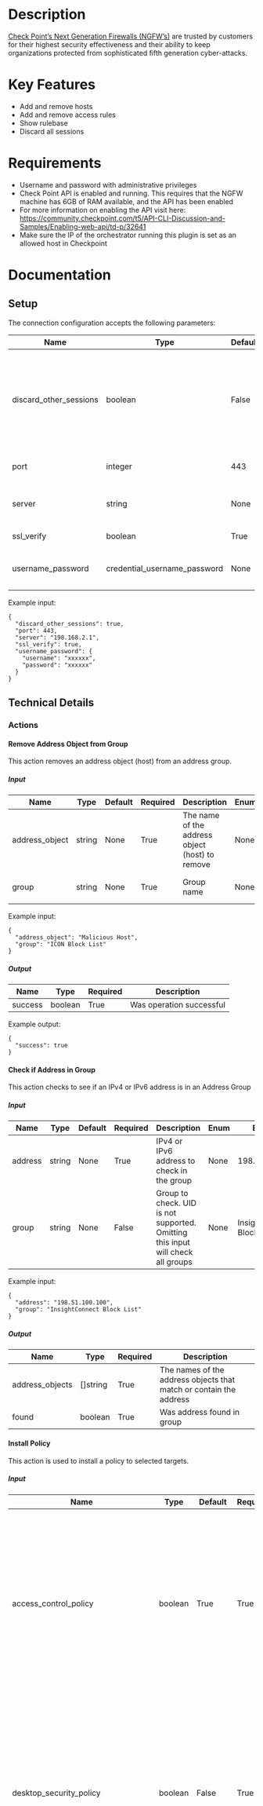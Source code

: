 # Description

[Check Point’s Next Generation Firewalls (NGFW’s)](https://www.checkpoint.com/products/next-generation-firewall/) are trusted by customers for their highest security effectiveness and their ability to keep organizations protected from sophisticated fifth generation cyber-attacks.

# Key Features

* Add and remove hosts
* Add and remove access rules
* Show rulebase
* Discard all sessions

# Requirements

* Username and password with administrative privileges
* Check Point API is enabled and running. This requires that the NGFW machine has 6GB of RAM available, and the API has been enabled
* For more information on enabling the API visit here: https://community.checkpoint.com/t5/API-CLI-Discussion-and-Samples/Enabling-web-api/td-p/32641
* Make sure the IP of the orchestrator running this plugin is set as an allowed host in Checkpoint

# Documentation

## Setup

The connection configuration accepts the following parameters:

|Name|Type|Default|Required|Description|Enum|Example|
|----|----|-------|--------|-----------|----|-------|
|discard_other_sessions|boolean|False|True|Discard all other user sessions. This can fix errors when objects are locked by other sessions|None|True|
|port|integer|443|True|Check Point server port|None|443|
|server|string|None|True|Check Point server IP address|None|198.168.2.1|
|ssl_verify|boolean|True|True|Use SSL verification|None|True|
|username_password|credential_username_password|None|True|Username and password|None|{"username": "xxxxxx", "password": "xxxxxx"}|

Example input:

```
{
  "discard_other_sessions": true,
  "port": 443,
  "server": "198.168.2.1",
  "ssl_verify": true,
  "username_password": {
    "username": "xxxxxx", 
    "password": "xxxxxx"
  }
}
```

## Technical Details

### Actions

#### Remove Address Object from Group

This action removes an address object (host) from an address group.

##### Input

|Name|Type|Default|Required|Description|Enum|Example|
|----|----|-------|--------|-----------|----|-------|
|address_object|string|None|True|The name of the address object (host) to remove|None|Malicious Host|
|group|string|None|True|Group name|None|ICON Block List|

Example input:

```
{
  "address_object": "Malicious Host",
  "group": "ICON Block List"
}
```

##### Output

|Name|Type|Required|Description|
|----|----|--------|-----------|
|success|boolean|True|Was operation successful|

Example output:

```
{
  "success": true
}
```

#### Check if Address in Group

This action checks to see if an IPv4 or IPv6 address is in an Address Group

##### Input

|Name|Type|Default|Required|Description|Enum|Example|
|----|----|-------|--------|-----------|----|-------|
|address|string|None|True|IPv4 or IPv6 address to check in the group|None|198.51.100.100|
|group|string|None|False|Group to check. UID is not supported. Omitting this input will check all groups|None|InsightConnect Block List|

Example input:

```
{
  "address": "198.51.100.100",
  "group": "InsightConnect Block List"
}
```

##### Output

|Name|Type|Required|Description|
|----|----|--------|-----------|
|address_objects|[]string|True|The names of the address objects that match or contain the address|
|found|boolean|True|Was address found in group|

#### Install Policy

This action is used to install a policy to selected targets.

##### Input

|Name|Type|Default|Required|Description|Enum|Example|
|----|----|-------|--------|-----------|----|-------|
|access_control_policy|boolean|True|True|Set to be true in order to install the Access Control policy. By default, the value is true if Access Control policy is enabled on the input policy package, otherwise false|None|True|
|desktop_security_policy|boolean|False|True|Set to be true in order to install the Desktop Security policy. By default, the value is true if desktop security policy is enabled on the input policy package, otherwise false|None|False|
|install_on_all_cluster_members_or_fail|boolean|False|True|Relevant for the gateway clusters. If true, the policy is installed on all the cluster members. If the installation on a cluster member fails, don't install on that cluster|None|False|
|policy_package|string|standard|True|Policy package to install|None|standard|
|qos_policy|boolean|False|True|Set to be true in order to install the QoS policy. By default, the value is true if Quality-of-Service policy is enabled on the input policy package, otherwise false|None|False|
|targets|[]string|["target name"]|True|On what targets to execute this command. Targets may be identified by their name, or object unique identifier|None|["checkpoint_fw_1", "checkpoint_fw_2"]|
|threat_prevention_policy|boolean|True|True|Set to be true in order to install the Threat Prevention policy. By default, the value is true if Threat Prevention policy is enabled on the input policy package, otherwise false|None|True|

Example input:

```
{
  "access_control_policy": true,
  "desktop_security_policy": false,
  "install_on_all_cluster_members_or_fail": false,
  "policy_package": "standard",
  "qos_policy": false,
  "targets": [
    "checkpoint_fw_1",
    "checkpoint_fw_2"
  ],
  "threat_prevention_policy": true
}
```

##### Output

|Name|Type|Required|Description|
|----|----|--------|-----------|
|success|boolean|True|Success|

Example output:

```
{
  "success": true
}
```

#### Set Threat Protection

This action is used to set a threat protection action.

##### Input

|Name|Type|Default|Required|Description|Enum|Example|
|----|----|-------|--------|-----------|----|-------|
|action|string|None|True|Action|['Inactive', 'Detect', 'Prevent', 'Drop', 'Accept']|Prevent|
|name|string|None|True|Name of the protection to act on|None|Blaster Attacks|
|profile|string|Optimized|True|Profile e.g. Optimized, Basic, Strict|None|Optimized|

Example input:

```
{
  "action": "Prevent",
  "name": "Blaster Attacks",
  "profile": "Optimized"
}
```

##### Output

|Name|Type|Required|Description|
|----|----|--------|-----------|
|success|boolean|True|Was operation successful|

Example output:

```
{
  "success": true
}
```

#### Add Host to Network Group

This action is used to add a host to a network group.

##### Input

|Name|Type|Default|Required|Description|Enum|Example|
|----|----|-------|--------|-----------|----|-------|
|group_name|string|None|True|Name of the group to add this object to|None|ICON Block List|
|host_name|string|None|True|The host to add to the network group, usually the IP address|None|New Host|

Example input:

```
{
  "color": "black",
  "host_ip": "192.168.2.1",
  "name": "192.168.2.1"
}
```

##### Output

|Name|Type|Required|Description|
|----|----|--------|-----------|
|success|boolean|True|Success|

Example output:

```
{
  "success": true
}
```

#### Discard All Sessions

This action is a troubleshooting action that will discard all active sessions. This can sometimes alleviate the 
issue where objects remain locked after editing. 

##### Input

_This action does not contain any inputs._

Example input:

```
```

##### Output

|Name|Type|Required|Description|
|----|----|--------|-----------|
|success|boolean|True|Success|

Example output:

```
{
  "success": true
}
```

#### Remove Host

This action is used to remove a host from network objects.

##### Input

|Name|Type|Default|Required|Description|Enum|Example|
|----|----|-------|--------|-----------|----|-------|
|name|string|None|True|Name|None|192.168.2.1|

Example input:

```
{
  "name": "192.168.2.1"
}
```

##### Output

|Name|Type|Required|Description|
|----|----|--------|-----------|
|message|string|True|Remove operation status|
|success|boolean|True|Success|

Example output:

```
{
  "message": "OK",
  "success": true
}
```

#### Add Host

This action is used to add a host as a network object.

##### Input

|Name|Type|Default|Required|Description|Enum|Example|
|----|----|-------|--------|-----------|----|-------|
|color|string|black|False|Color|['black', 'aquamarine', 'blue', 'brown', 'burlywood', 'coral', 'crete', 'cyan', 'dark blue', 'dark gold', 'dark gray', 'dark green', 'dark orange', 'dark sea green', 'firebrick', 'forest green', 'gold', 'gray', 'khaki', 'lemon chiffon', 'light green', 'magenta', 'navy blue', 'olive', 'orange', 'orchid', 'pink', 'purple', 'red', 'sea green', 'sienna', 'sky blue', 'slate blue', 'turquoise', 'violet red', 'yellow']|black|
|host_ip|string|None|True|Host IP address|None|192.168.2.1|
|name|string|None|True|Name|None|192.168.2.1|

Example input:

```
{
  "color": "black",
  "host_ip": "192.168.2.1",
  "name": "192.168.2.1"
}
```

##### Output

|Name|Type|Required|Description|
|----|----|--------|-----------|
|host_object|host_object|True|Information about the host that was added|

Example output:

```
{
  "host_object": {
    "uid": "70c9580f-0708-4878-8fdd-98bd4f6d3b44",
    "name": "192.1.2.1",
    "type": "host",
    "domain": {
      "uid": "41e821a0-3720-11e3-aa6e-0800200c9fde",
      "name": "SMC User",
      "domain-type": "domain"
    },
    "ipv4-address": "192.1.2.1",
    "interfaces": [],
    "nat-settings": {
      "auto-rule": false
    },
    "groups": [],
    "comments": "",
    "color": "black",
    "icon": "Objects/host",
    "tags": [],
    "meta-info": {
      "lock": "unlocked",
      "validation-state": "ok",
      "last-modify-time": {
        "posix": 1583272492299,
        "iso-8601": "2020-03-03T16:54-0500"
      },
      "last-modifier": "api_admin",
      "creation-time": {
        "posix": 1583272492299,
        "iso-8601": "2020-03-03T16:54-0500"
      },
      "creator": "api_admin"
    },
    "read-only": true
  }
}
```

#### Remove Access Rule

This action is used to remove an access rule.

##### Input

|Name|Type|Default|Required|Description|Enum|Example|
|----|----|-------|--------|-----------|----|-------|
|access_rule_name|string|None|True|Access rule name|None|InsightConnect Access Rule|
|layer|string|Network|True|Layer|None|Network|

Example input:

```
{
  "access_rule_name": "InsightConnect Access Rule",
  "layer": "Network"
}
```

##### Output

|Name|Type|Required|Description|
|----|----|--------|-----------|
|message|string|True|Remove operation status|
|success|boolean|True|Success|

Example output:

```
{
  "message": "OK",
  "success": true
}
```

#### Show Access Rulebase

This action is used to show the access rulebase.

##### Input

|Name|Type|Default|Required|Description|Enum|Example|
|----|----|-------|--------|-----------|----|-------|
|layer_name|string|Network|True|Layer name|None|Network|
|limit|integer|500|False|Limit|None|500|

Example input:

```
{
  "layer_name": "Network",
  "limit": 500
}
```

##### Output

|Name|Type|Required|Description|
|----|----|--------|-----------|
|access_rules|rulebase_type|False|Access rules|

Example output:

```
{
  "access_rules": {
    "uid": "50c71672-c7da-40cb-92ae-5c10d61f6739",
    "name": "Network",
    "rulebase": [
      {
        "uid": "6ea80837-2b05-4436-a6d9-75025070a8e5",
        "name": "Cleanup rule",
        "type": "access-rule",
        "domain": {
          "uid": "41e821a0-3720-11e3-aa6e-0800200c9fde",
          "name": "SMC User",
          "domain-type": "domain"
        },
        "rule-number": 1,
        "track": {
          "type": "29e53e3d-23bf-48fe-b6b1-d59bd88036f9",
          "per-session": false,
          "per-connection": false,
          "accounting": false,
          "alert": "none"
        },
        "source": [
          "97aeb369-9aea-11d5-bd16-0090272ccb30"
        ],
        "source-negate": false,
        "destination": [
          "97aeb369-9aea-11d5-bd16-0090272ccb30"
        ],
        "destination-negate": false,
        "service": [
          "97aeb369-9aea-11d5-bd16-0090272ccb30"
        ],
        "service-negate": false,
        "vpn": [
          "97aeb369-9aea-11d5-bd16-0090272ccb30"
        ],
        "action": "6c488338-8eec-4103-ad21-cd461ac2c473",
        "action-settings": {},
        "content": [
          "97aeb369-9aea-11d5-bd16-0090272ccb30"
        ],
        "content-negate": false,
        "content-direction": "any",
        "time": [
          "97aeb369-9aea-11d5-bd16-0090272ccb30"
        ],
        "custom-fields": {},
        "meta-info": {
          "lock": "unlocked",
          "validation-state": "ok",
          "last-modify-time": {
            "posix": 1539118183442,
            "iso-8601": "2018-10-09T16:49-0400"
          },
          "last-modifier": "System",
          "creation-time": {
            "posix": 1539118183442,
            "iso-8601": "2018-10-09T16:49-0400"
          },
          "creator": "System"
        },
        "enabled": true,
        "install-on": [
          "6c488338-8eec-4103-ad21-cd461ac2c476"
        ]
      }
    ],
    "objects-dictionary": [
      {
        "uid": "97aeb369-9aea-11d5-bd16-0090272ccb30",
        "name": "Any",
        "type": "CpmiAnyObject",
        "domain": {
          "uid": "a0bbbc99-adef-4ef8-bb6d-defdefdefdef",
          "name": "Check Point Data",
          "domain-type": "data domain"
        },
        "color": "black",
        "meta-info": {
          "validation-state": "ok",
          "last-modify-time": {
            "posix": 1539092746487,
            "iso-8601": "2018-10-09T09:45-0400"
          },
          "last-modifier": "System",
          "creation-time": {
            "posix": 1539092746487,
            "iso-8601": "2018-10-09T09:45-0400"
          },
          "creator": "System"
        },
        "tags": [],
        "icon": "General/globalsAny"
      },
      {
        "uid": "6c488338-8eec-4103-ad21-cd461ac2c473",
        "name": "Drop",
        "type": "RulebaseAction",
        "domain": {
          "uid": "a0bbbc99-adef-4ef8-bb6d-defdefdefdef",
          "name": "Check Point Data",
          "domain-type": "data domain"
        },
        "color": "none",
        "meta-info": {
          "validation-state": "ok",
          "last-modify-time": {
            "posix": 1539092770251,
            "iso-8601": "2018-10-09T09:46-0400"
          },
          "last-modifier": "System",
          "creation-time": {
            "posix": 1539092770251,
            "iso-8601": "2018-10-09T09:46-0400"
          },
          "creator": "System"
        },
        "tags": [],
        "icon": "Actions/actionsDrop",
        "comments": "Drop",
        "display-name": "Drop"
      },
      {
        "uid": "29e53e3d-23bf-48fe-b6b1-d59bd88036f9",
        "name": "None",
        "type": "Track",
        "domain": {
          "uid": "a0bbbc99-adef-4ef8-bb6d-defdefdefdef",
          "name": "Check Point Data",
          "domain-type": "data domain"
        },
        "color": "none",
        "meta-info": {
          "validation-state": "ok",
          "last-modify-time": {
            "posix": 1539092769942,
            "iso-8601": "2018-10-09T09:46-0400"
          },
          "last-modifier": "System",
          "creation-time": {
            "posix": 1539092769942,
            "iso-8601": "2018-10-09T09:46-0400"
          },
          "creator": "System"
        },
        "tags": [],
        "icon": "General/globalsNone",
        "comments": "No tracking."
      },
      {
        "uid": "6c488338-8eec-4103-ad21-cd461ac2c476",
        "name": "Policy Targets",
        "type": "Global",
        "domain": {
          "uid": "a0bbbc99-adef-4ef8-bb6d-defdefdefdef",
          "name": "Check Point Data",
          "domain-type": "data domain"
        },
        "color": "none",
        "meta-info": {
          "validation-state": "ok",
          "last-modify-time": {
            "posix": 1539092769822,
            "iso-8601": "2018-10-09T09:46-0400"
          },
          "last-modifier": "System",
          "creation-time": {
            "posix": 1539092769822,
            "iso-8601": "2018-10-09T09:46-0400"
          },
          "creator": "System"
        },
        "tags": [],
        "icon": "General/globalsAny",
        "comments": "The policy target gateways"
      }
    ],
    "from": 1,
    "to": 1,
    "total": 1
  }
}
```

#### Add Access Rule

This action is used to create a rule to block traffic.

##### Input

|Name|Type|Default|Required|Description|Enum|Example|
|----|----|-------|--------|-----------|----|-------|
|action|string|Drop|True|Action to take|['Accept', 'Drop', 'Ask', 'Inform', 'Reject', 'User Auth', 'Client Auth', 'Apply Layer']|Drop|
|destination|string|None|False|Destination network object name|None|192.168.2.1|
|layer|string|Network|True|Layer to add this rule to|None|Network|
|list_of_services|[]string|None|False|List of services to block|None|["AOL", "SMTP"]|
|name|string|None|True|Rule name|None|Malicious IP Addresses|
|position|string|top|True|Position in the list of rules. e.g. top, bottom, 15|None|1|
|source|string|None|False|Source network object name|None|192.168.2.1|

Example input:

```
{
  "action": "Drop",
  "destination": "192.168.2.1",
  "layer": "Network",
  "list_of_services": [
    "AOL",
    "SMTP"
  ],
  "name": "Malicious IP Addresses",
  "position": 1,
  "source": "192.168.2.1"
}
```

##### Output

|Name|Type|Required|Description|
|----|----|--------|-----------|
|access_rule|access_rule|True|The rule that was created|

Example output:

```
{
  "uid": "c8e7657e-dd78-4189-9999-78546892db06",
  "name": "Rule 1",
  "type": "access-rule",
  "domain": {
    "uid": "41e821a0-3720-11e3-aa6e-0800200c9fde",
    "name": "SMC User",
    "domain-type": "domain"
  },
  "track": {
    "type": {
      "uid": "29e53e3d-23bf-48fe-b6b1-d59bd88036f9",
      "name": "None",
      "type": "Track",
      "domain": {
        "uid": "a0bbbc99-adef-4ef8-bb6d-defdefdefdef",
        "name": "Check Point Data",
        "domain-type": "data domain"
      }
    },
    "per-session": false,
    "per-connection": false,
    "accounting": false,
    "alert": "none"
  },
  "layer": "50c71672-c7da-40cb-92ae-5c10d61f6739",
  "source": [
    {
      "uid": "97aeb369-9aea-11d5-bd16-0090272ccb30",
      "name": "Any",
      "type": "CpmiAnyObject",
      "domain": {
        "uid": "a0bbbc99-adef-4ef8-bb6d-defdefdefdef",
        "name": "Check Point Data",
        "domain-type": "data domain"
      }
    }
  ],
  "source-negate": false,
  "destination": [
    {
      "uid": "97aeb369-9aea-11d5-bd16-0090272ccb30",
      "name": "Any",
      "type": "CpmiAnyObject",
      "domain": {
        "uid": "a0bbbc99-adef-4ef8-bb6d-defdefdefdef",
        "name": "Check Point Data",
        "domain-type": "data domain"
      }
    }
  ],
  "destination-negate": false,
  "service": [
    {
      "uid": "97aeb44f-9aea-11d5-bd16-0090272ccb30",
      "name": "AOL",
      "type": "service-tcp",
      "domain": {
        "uid": "a0bbbc99-adef-4ef8-bb6d-defdefdefdef",
        "name": "Check Point Data",
        "domain-type": "data domain"
      },
      "port": "5190"
    }
  ],
  "service-negate": false,
  "vpn": [
    {
      "uid": "66b5d03a-a64e-481f-97d9-4a61f8602840",
      "name": "MyIntranet",
      "type": "vpn-community-meshed",
      "domain": {
        "uid": "41e821a0-3720-11e3-aa6e-0800200c9fde",
        "name": "SMC User",
        "domain-type": "domain"
      }
    }
  ],
  "action": {
    "uid": "6c488338-8eec-4103-ad21-cd461ac2c473",
    "name": "Drop",
    "type": "RulebaseAction",
    "domain": {
      "uid": "a0bbbc99-adef-4ef8-bb6d-defdefdefdef",
      "name": "Check Point Data",
      "domain-type": "data domain"
    }
  },
  "action-settings": {},
  "content": [
    {
      "uid": "97aeb369-9aea-11d5-bd16-0090272ccb30",
      "name": "Any",
      "type": "CpmiAnyObject",
      "domain": {
        "uid": "a0bbbc99-adef-4ef8-bb6d-defdefdefdef",
        "name": "Check Point Data",
        "domain-type": "data domain"
      }
    }
  ],
  "content-negate": false,
  "content-direction": "any",
  "time": [
    {
      "uid": "97aeb369-9aea-11d5-bd16-0090272ccb30",
      "name": "Any",
      "type": "CpmiAnyObject",
      "domain": {
        "uid": "a0bbbc99-adef-4ef8-bb6d-defdefdefdef",
        "name": "Check Point Data",
        "domain-type": "data domain"
      }
    }
  ],
  "custom-fields": {
    "field-1": "",
    "field-2": "",
    "field-3": ""
  },
  "meta-info": {
    "lock": "locked by current session",
    "validation-state": "ok",
    "last-modify-time": {
      "posix": 1582906756962,
      "iso-8601": "2020-02-28T11:19-0500"
    },
    "last-modifier": "admin",
    "creation-time": {
      "posix": 1582906756962,
      "iso-8601": "2020-02-28T11:19-0500"
    },
    "creator": "admin"
  },
  "comments": "",
  "enabled": true,
  "install-on": [
    {
      "uid": "6c488338-8eec-4103-ad21-cd461ac2c476",
      "name": "Policy Targets",
      "type": "Global",
      "domain": {
        "uid": "a0bbbc99-adef-4ef8-bb6d-defdefdefdef",
        "name": "Check Point Data",
        "domain-type": "data domain"
      }
    }
  ]
}
```

### Triggers

_This plugin does not contain any triggers._

### Custom Output Types

#### access_rule

|Name|Type|Required|Description|
|----|----|--------|-----------|
|Action|action_type|False|Action|
|Action-Settings|object|False|Action-settings|
|Comments|string|False|Comments|
|Content|[]action_type|False|Content|
|Content-Direction|string|False|Content-direction|
|Content-Negate|boolean|False|Content-negate|
|Custom-Fields|object|False|Custom-fields|
|Destination|[]action_type|False|Destination|
|Destination-Negate|boolean|False|Destination-negate|
|Domain|domain|False|Domain|
|Enabled|boolean|False|Enabled|
|Install-On|[]action_type|False|Install-on|
|Layer|string|False|Layer|
|Meta-Info|meta_info_type|False|Meta-info|
|Name|string|False|Name|
|Service|[]objects_dictionary_type|False|Service|
|Service-Negate|boolean|False|Service-negate|
|Source|[]action_type|False|Source|
|Source-Negate|boolean|False|Source-negate|
|Time|[]action_type|False|Time|
|Track|track|False|Track|
|Type|string|False|Type|
|UID|string|False|UID|
|VPN|[]action_type|False|VPN|

#### action_type

|Name|Type|Required|Description|
|----|----|--------|-----------|
|Domain|domain|False|Domain|
|Name|string|False|Name|
|Type|string|False|Type|
|UID|string|False|UID|

#### creation_time_type

|Name|Type|Required|Description|
|----|----|--------|-----------|
|ISO-8601|string|False|ISO-8601|
|POSIX|integer|False|POSIX|

#### domain

|Name|Type|Required|Description|
|----|----|--------|-----------|
|Domain-Type|string|False|Domain-type|
|Name|string|False|Name|
|UID|string|False|UID|

#### host_object

|Name|Type|Required|Description|
|----|----|--------|-----------|
|Color|string|False|Color|
|Comments|string|False|Comments|
|Domain|domain|False|Domain|
|Groups|[]object|False|Groups|
|Icon|string|False|Icon|
|Interfaces|[]object|False|Interfaces|
|IPv4-Address|string|False|IPv4-address|
|Meta-Info|meta_info_type|False|Meta-info|
|Name|string|False|Name|
|NAT-Settings|object|False|NAT-settings|
|Read-Only|boolean|False|Read-only|
|Tags|[]object|False|Tags|
|Type|string|False|Type|
|UID|string|False|UID|

#### meta-info_0

|Name|Type|Required|Description|
|----|----|--------|-----------|
|Creation-Time|creation_time_type|False|Creation-time|
|Creator|string|False|Creator|
|Last-Modifier|string|False|Last-modifier|
|Last-Modify-Time|creation_time_type|False|Last-modify-time|
|Lock|string|False|Lock|
|Validation-State|string|False|Validation-state|

#### meta_info_type

|Name|Type|Required|Description|
|----|----|--------|-----------|
|Creation-Time|creation_time_type|False|Creation-time|
|Creator|string|False|Creator|
|Last-Modifier|string|False|Last-modifier|
|Last-Modify-Time|creation_time_type|False|Last-modify-time|
|Lock|string|False|Lock|
|Validation-State|string|False|Validation-state|

#### objects_dictionary_type

|Name|Type|Required|Description|
|----|----|--------|-----------|
|Color|string|False|Color|
|Comments|string|False|Comments|
|Custom Fields|object|False|Custom fields|
|Display-Name|string|False|Display-name|
|Domain|domain|False|Domain|
|Icon|string|False|Icon|
|Meta-Info|meta_info_type|False|Meta-info|
|Name|string|False|Name|
|Port|string|False|Port|
|Tags|[]object|False|Tags|
|Type|string|False|Type|
|UID|string|False|UID|

#### rulebase_type

|Name|Type|Required|Description|
|----|----|--------|-----------|
|From|integer|False|From|
|Name|string|False|Name|
|Objects-Dictionary|[]objects_dictionary_type|False|Objects-dictionary|
|Rulebase|[]objects_dictionary_type|False|Rulebase|
|To|integer|False|To|
|Total|integer|False|Total|
|UID|string|False|UID|

#### track

|Name|Type|Required|Description|
|----|----|--------|-----------|
|Accounting|boolean|False|Accounting|
|Alert|string|False|Alert|
|Per-Connection|boolean|False|Per-connection|
|Per-Session|boolean|False|Per-session|
|Type|action_type|False|Type|

## Troubleshooting

Connections to the Check Point security management is based upon client to server sessions. Multiple administrators may connect 
at one time and from R80.20 M1, one administrator can open more than one session at a time. Policy and objects are locked when 
an administrator makes changes to those objects. The lock is released when a publish or discard occurs.

If the plugin tries to make a change while an administrator has a pending change, 
the plugin will sometimes fail. To prevent this, you can set the Discard Other Changes boolean value 
to True in each action. That will effectively remove all other pending changes when the 
plugin tries to publish its changes. A best practice is to have separate administrator accounts so that you can 
better track changes done via the plugin or manually via SmartConsole.

### Common Errors

#### 403 Forbidden

If you are presented with a `403 Forbidden` error when running the connection test, the API hasn't been enabled and will need to be enabled for the connection test to succeed.
 
For more information on enabling the API visit: 

[https://community.checkpoint.com/t5/API-CLI-Discussion-and-Samples/Enabling-web-api/td-p/32641]( https://community.checkpoint.com/t5/API-CLI-Discussion-and-Samples/Enabling-web-api/td-p/32641)

#### err_login_failed

If the plugin gives this error during the connection test: 

```
{
  "code" : "err_login_failed",
  "message" : "Authentication to server failed."
}
```

Verify the password on the account you are using. Make sure the user that you are logging in with has administrative
privileges.

# Version History

* 1.4.0 - New actions Check if Address in Group, Remove Address Object from Group
* 1.3.0 - Update to add install options to Install Policy
* 1.2.0 - New action Install Policy | Fix issue where logout could fail | Update to help to improve troubleshooting | Update to `Add Host` action to with color option 
* 1.1.0 - New action Add Host to Network Group
* 1.0.0 - Initial plugin

# Links

## References

* [Check Point NGFW](https://www.checkpoint.com/products/next-generation-firewall/)
* [Check Point Management API](https://sc1.checkpoint.com/documents/latest/APIs/)
